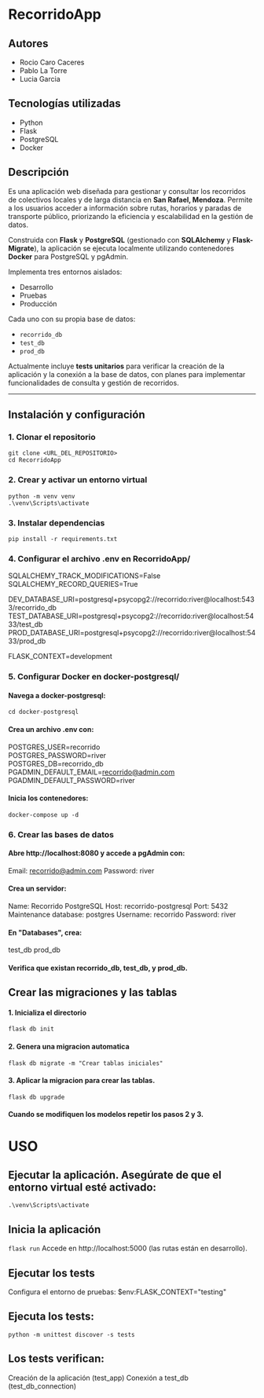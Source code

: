 # RecorridoApp

## Autores
- Rocio Caro Caceres
- Pablo La Torre
- Lucia Garcia

## Tecnologías utilizadas

- Python
- Flask
- PostgreSQL
- Docker

## Descripción

 Es una aplicación web diseñada para gestionar y consultar los recorridos de colectivos locales y de larga distancia en **San Rafael, Mendoza**.
Permite a los usuarios acceder a información sobre rutas, horarios y paradas de transporte público, priorizando la eficiencia y escalabilidad en la gestión de datos.

Construida con **Flask** y **PostgreSQL** (gestionado con **SQLAlchemy** y **Flask-Migrate**), la aplicación se ejecuta localmente utilizando contenedores **Docker** para PostgreSQL y pgAdmin.

Implementa tres entornos aislados:
- Desarrollo
- Pruebas
- Producción

Cada uno con su propia base de datos:
- `recorrido_db`
- `test_db`
- `prod_db`

Actualmente incluye **tests unitarios** para verificar la creación de la aplicación y la conexión a la base de datos, con planes para implementar funcionalidades de consulta y gestión de recorridos.

---

## Instalación y configuración

### 1. Clonar el repositorio

`git clone <URL_DEL_REPOSITORIO>`  
`cd RecorridoApp`

### 2. Crear y activar un entorno virtual

`python -m venv venv`  
`.\venv\Scripts\activate`

### 3. Instalar dependencias

`pip install -r requirements.txt`

### 4. Configurar el archivo .env en RecorridoApp/

SQLALCHEMY_TRACK_MODIFICATIONS=False
SQLALCHEMY_RECORD_QUERIES=True

DEV_DATABASE_URI=postgresql+psycopg2://recorrido:river@localhost:5433/recorrido_db
TEST_DATABASE_URI=postgresql+psycopg2://recorrido:river@localhost:5433/test_db
PROD_DATABASE_URI=postgresql+psycopg2://recorrido:river@localhost:5433/prod_db

FLASK_CONTEXT=development

### 5. Configurar Docker en docker-postgresql/

#### Navega a docker-postgresql:

`cd docker-postgresql`

#### Crea un archivo .env con:

POSTGRES_USER=recorrido  
POSTGRES_PASSWORD=river  
POSTGRES_DB=recorrido_db  
PGADMIN_DEFAULT_EMAIL=recorrido@admin.com  
PGADMIN_DEFAULT_PASSWORD=river  

#### Inicia los contenedores:

`docker-compose up -d`

### 6. Crear las bases de datos

#### Abre http://localhost:8080 y accede a pgAdmin con:

Email: recorrido@admin.com
Password: river

#### Crea un servidor:

Name: Recorrido PostgreSQL
Host: recorrido-postgresql
Port: 5432
Maintenance database: postgres
Username: recorrido
Password: river


#### En "Databases", crea:

test_db
prod_db

#### Verifica que existan recorrido_db, test_db, y prod_db.

## Crear las migraciones y las tablas
#### 1. Inicializa el directorio
`flask db init`

#### 2. Genera una migracion automatica 
`flask db migrate -m "Crear tablas iniciales"`

#### 3. Aplicar la migracion para crear las tablas.
`flask db upgrade`

#### Cuando se modifiquen los modelos repetir los pasos 2 y 3.

# USO
## Ejecutar la aplicación. Asegúrate de que el entorno virtual esté activado:

`.\venv\Scripts\activate`


## Inicia la aplicación

`flask run`
Accede en http://localhost:5000 (las rutas están en desarrollo).

## Ejecutar los tests
Configura el entorno de pruebas:
$env:FLASK_CONTEXT="testing"

## Ejecuta los tests:
`python -m unittest discover -s tests`

## Los tests verifican:

Creación de la aplicación (test_app)
Conexión a test_db (test_db_connection)

